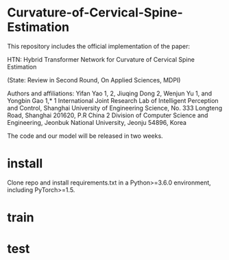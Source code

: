 # Curvature-of-Cervical-Spine-Estimation

This repository includes the official implementation of the paper:

HTN: Hybrid Transformer Network for Curvature of Cervical Spine Estimation

(State: Review in Second Round, On Applied Sciences, MDPI)

Authors and affiliations:
Yifan Yao 1, 2, Jiuqing Dong 2, Wenjun Yu 1, and Yongbin Gao 1,*
1	International Joint Research Lab of Intelligent Perception and Control, Shanghai University of Engineering Science, No. 333 Longteng Road, Shanghai 201620, P.R China
2	Division of Computer Science and Engineering, Jeonbuk National University, Jeonju 54896, Korea

The code and our model will be released in two weeks.

# install
Clone repo and install requirements.txt in a Python>=3.6.0 environment, including PyTorch>=1.5.

# train

# test
